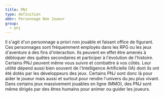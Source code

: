 ```yaml
---
title: PNJ
type: definition
abbr: Personnage Non Joueur
group:
  - pnj
---
```

Il s'agit d'un personnage a priori non jouable et faisant office de figurant. Ces personnages sont fréquemment employés dans les RPG ou les jeux d'aventure à des fins d'interaction. Ils peuvent en effet être amenés à débloquer des quêtes secondaires et participer à l'évolution de l'histoire. Certains PNJ peuvent même vous suivre et combattre à vos côtés. Leur utilité dépend aussi bien souvent de l'Intelligence
Artificielle (IA) dont ils ont été dotés par les développeurs des jeux. Certains PNJ sont donc là pour aider le joueur mais aussi et surtout pour rendre l'univers du jeu plus vivant. Dans certains jeux massivement jouables en ligne (MMO), des PNJ sont même dirigés par des êtres humains pour animer ou guider les joueurs.
